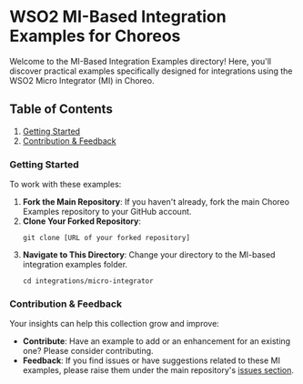 # WSO2 MI-Based Integration Examples for Choreos

Welcome to the MI-Based Integration Examples directory! Here, you'll discover practical examples specifically designed for integrations using the WSO2 Micro Integrator (MI) in Choreo.

## Table of Contents

1. [Getting Started](#getting-started)
2. [Contribution & Feedback](#contribution--feedback)

### Getting Started

To work with these examples:

1. **Fork the Main Repository**: If you haven't already, fork the main Choreo Examples repository to your GitHub account.
2. **Clone Your Forked Repository**: 
   ```
   git clone [URL of your forked repository]
   ```
3. **Navigate to This Directory**: Change your directory to the MI-based integration examples folder.
   ```
   cd integrations/micro-integrator
   ```

### Contribution & Feedback

Your insights can help this collection grow and improve:
- **Contribute**: Have an example to add or an enhancement for an existing one? Please consider contributing.
- **Feedback**: If you find issues or have suggestions related to these MI examples, please raise them under the main repository's [issues section](https://github.com/wso2/choreo-examples/issues).
